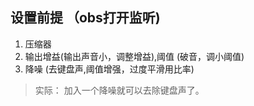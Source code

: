 ## 设置前提 （obs打开监听)

1. 压缩器
2. 输出增益(输出声音小，调整增益),阈值 (破音，调小阈值)
3. 降噪 (去键盘声,阈值增强，过度平滑用比率)

>实际： 加入一个降噪就可以去除键盘声了。
